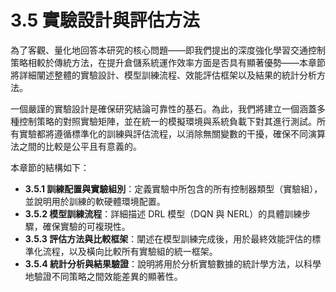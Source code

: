 # 3.5 實驗設計與評估方法

為了客觀、量化地回答本研究的核心問題——即我們提出的深度強化學習交通控制策略相較於傳統方法，在提升倉儲系統運作效率方面是否具有顯著優勢——本章節將詳細闡述整體的實驗設計、模型訓練流程、效能評估框架以及結果的統計分析方法。

一個嚴謹的實驗設計是確保研究結論可靠性的基石。為此，我們將建立一個涵蓋多種控制策略的對照實驗矩陣，並在統一的模擬環境與系統負載下對其進行測試。所有實驗都將遵循標準化的訓練與評估流程，以消除無關變數的干擾，確保不同演算法之間的比較是公平且有意義的。

本章節的結構如下：
- **3.5.1 訓練配置與實驗組別**：定義實驗中所包含的所有控制器類型（實驗組），並說明用於訓練的軟硬體環境配置。
- **3.5.2 模型訓練流程**：詳細描述 DRL 模型（DQN 與 NERL）的具體訓練步驟，確保實驗的可複現性。
- **3.5.3 評估方法與比較框架**：闡述在模型訓練完成後，用於最終效能評估的標準化流程，以及橫向比較所有實驗組的統一框架。
- **3.5.4 統計分析與結果驗證**：說明將用於分析實驗數據的統計學方法，以科學地驗證不同策略之間效能差異的顯著性。 